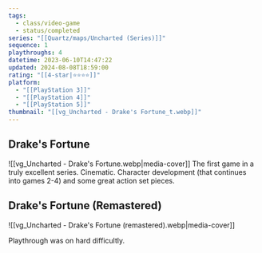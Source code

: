 ```yaml
---
tags:
  - class/video-game
  - status/completed
series: "[[Quartz/maps/Uncharted (Series)]]"
sequence: 1
playthroughs: 4
datetime: 2023-06-10T14:47:22
updated: 2024-08-08T18:59:00
rating: "[[4-star|⭐️⭐️⭐️⭐️]]"
platform:
  - "[[PlayStation 3]]"
  - "[[PlayStation 4]]"
  - "[[PlayStation 5]]"
thumbnail: "[[vg_Uncharted - Drake's Fortune_t.webp]]"
---
```

## Drake's Fortune
![[vg_Uncharted - Drake's Fortune.webp|media-cover]]
The first game in a truly excellent series. Cinematic. Character development (that continues into games 2-4) and some great action set pieces.
## Drake's Fortune (Remastered)
![[vg_Uncharted - Drake's Fortune (remastered).webp|media-cover]]

Playthrough was on hard difficultly.